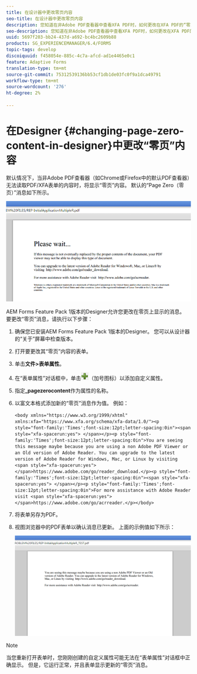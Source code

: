 ```yaml
---
title: 在设计器中更改零页内容
seo-title: 在设计器中更改零页内容
description: 您知道在非Adobe PDF查看器中查看XFA PDF时，如何更改在XFA PDF的“零页”上显示的消息？
seo-description: 您知道在非Adobe PDF查看器中查看XFA PDF时，如何更改在XFA PDF的“零页”上显示的消息？
uuid: 5697f203-bb24-437d-a692-bc4bc2609b88
products: SG_EXPERIENCEMANAGER/6.4/FORMS
topic-tags: develop
discoiquuid: f458054e-885c-4c7a-afcd-ad1e4465e0c1
feature: Adaptive Forms
translation-type: tm+mt
source-git-commit: 75312539136bb53cf1db1de03fc0f9a1dca49791
workflow-type: tm+mt
source-wordcount: '276'
ht-degree: 2%

---
```



# 在Designer {#changing-page-zero-content-in-designer}中更改“零页”内容

默认情况下，当非Adobe PDF查看器（如Chrome或Firefox中的默认PDF查看器）无法读取PDF/XFA表单的内容时，将显示“零页”内容。 默认的“Page Zero（零页）”消息如下所示。

![defaultpage0message](assets/defaultpage0message.png)

AEM Forms Feature Pack 1版本的Designer允许您更改在零页上显示的消息。 要更改“零页”消息，请执行以下步骤：

1. 确保您已安装AEM Forms Feature Pack 1版本的Designer。 您可以从设计器的“关于”屏幕中检查版本。

1. 打开要更改其“零页”内容的表单。

1. 单击&#x200B;**文件>表单属性**。

1. 在“表单属性”对话框中，单击![加号](assets/plus.png)（加号图标）以添加自定义属性。

1. 指定&#x200B;**_pagezerocontent**&#x200B;作为属性的名称。
1. 以富文本格式添加新的“零页”消息作为值。 例如：

   `<body xmlns="https://www.w3.org/1999/xhtml" xmlns:xfa="https://www.xfa.org/schema/xfa-data/1.0/"><p style="font-family:'Times';font-size:12pt;letter-spacing:0in"><span style="xfa-spacerun:yes"> </span></p><p style="font-family:'Times';font-size:12pt;letter-spacing:0in">You are seeing this message maybe because you are using a non Adobe PDF Viewer or an Old version of Adobe Reader. You can upgrade to the latest version of Adobe Reader for Windows, Mac, or Linux by visiting <span style="xfa-spacerun:yes"> </span>https://www.adobe.com/go/reader_download.</p><p style="font-family:'Times';font-size:12pt;letter-spacing:0in"><span style="xfa-spacerun:yes"> </span></p><p style="font-family:'Times';font-size:12pt;letter-spacing:0in">For more assistance with Adobe Reader visit <span style="xfa-spacerun:yes"> </span>https://www.adobe.com/go/acrreader.</p></body>`

1. 将表单另存为PDF。

1. 视图浏览器中的PDF表单以确认消息已更新。 上面的示例值如下所示：

   ![更改消息](assets/changedmessage.png)

>[!NOTE]
>
>当您重新打开表单时，您刚刚创建的自定义属性可能无法在“表单属性”对话框中正确显示。 但是，它运行正常，并且表单显示更新的“零页”消息。

